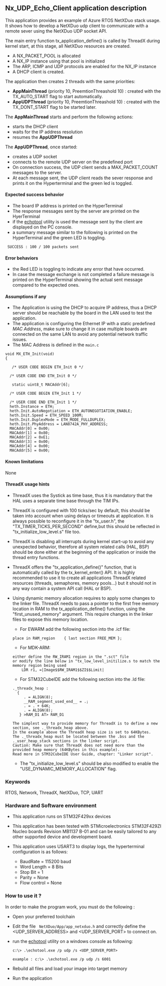 
## <b>Nx_UDP_Echo_Client application description</b>

This application provides an example of Azure RTOS NetXDuo stack usage. 
It shows how to develop a NetXDuo udp client to communicate with a remote sever using the NetXDuo UDP socket API.

The main entry function tx_application_define() is called by ThreadX during kernel start, at this stage, all NetXDuo resources are created.

 + A NX_PACKET_POOL is allocated 
 + A NX_IP instance using that pool is initialized 
 + The ARP, ICMP and UDP protocols are enabled for the NX_IP instance 
 + A DHCP client is created.
 
The application then creates 2 threads with the same priorities:

 + **AppMainThread** (priority 10, PreemtionThreashold 10) : created with the TX_AUTO_START flag to start automatically. 
 + **AppUDPThread** (priority 10, PreemtionThreashold 10) : created with the TX_DONT_START flag to be started later.
 
The **AppMainThread** starts and perform the following actions:

  + starts the DHCP client  
  + waits for the IP address resolution  
  + resumes the **AppUDPThread**

The **AppUDPThread**, once started:

  + creates a UDP socket  
  + connects to the remote UDP server on the predefined port  
  + On connection success, the UDP client sends a MAX_PACKET_COUNT messages to the server.  
  + At each message sent, the UDP client reads the sever response and prints it on the Hyperterminal and the green led is toggled.
  
#### <b>Expected success behavior</b>

 + The board IP address is printed on the HyperTerminal
 + The response messages sent by the server are printed on the HyerTerminal
 + if the [echotool](https://github.com/PavelBansky/EchoTool/releases/tag/v1.5.0.0) utility is used the message sent by the client are displayed on the PC console.
 + a summary message similar to the following is printed on the HyperTerminal and the green LED is toggling.
 ```
  SUCCESS : 100 / 100 packets sent
```

#### <b>Error behaviors</b>

+ the Red LED is toggling to indicate any error that have occurred.
+ In case the message exchange is not completed a failure message is printed on the HyperTerminal showing the actual sent message compared to the expected ones.

#### <b>Assumptions if any</b>

- The Application is using the DHCP to acquire IP address, thus a DHCP server should be reachable by the board in the LAN used to test the application.
- The application is configuring the Ethernet IP with a static predefined <i>MAC Address</i>, make sure to change it in case multiple boards are connected on the 
same LAN to avoid any potential network traffic issues.
- The MAC Address is defined in the `main.c`

```
void MX_ETH_Init(void)
{

   /* USER CODE BEGIN ETH_Init 0 */

  /* USER CODE END ETH_Init 0 */

   static uint8_t MACAddr[6];

  /* USER CODE BEGIN ETH_Init 1 */

  /* USER CODE END ETH_Init 1 */
  heth.Instance = ETH;
  heth.Init.AutoNegotiation = ETH_AUTONEGOTIATION_ENABLE;
  heth.Init.Speed = ETH_SPEED_100M;
  heth.Init.DuplexMode = ETH_MODE_FULLDUPLEX;
  heth.Init.PhyAddress = LAN8742A_PHY_ADDRESS;
  MACAddr[0] = 0x00;
  MACAddr[1] = 0x80;
  MACAddr[2] = 0xE1;
  MACAddr[3] = 0x00;
  MACAddr[4] = 0x00;
  MACAddr[5] = 0x00;
```
#### <b>Known limitations</b>
None

#### <b>ThreadX usage hints</b>

 - ThreadX uses the Systick as time base, thus it is mandatory that the HAL uses a separate time base through the TIM IPs.
 - ThreadX is configured with 100 ticks/sec by default, this should be taken into account when using delays or timeouts at application. It is always possible to reconfigure it in the "tx_user.h", the "TX_TIMER_TICKS_PER_SECOND" define,but this should be reflected in "tx_initialize_low_level.s" file too.
 - ThreadX is disabling all interrupts during kernel start-up to avoid any unexpected behavior, therefore all system related calls (HAL, BSP) should be done either at the beginning of the application or inside the thread entry functions.
 - ThreadX offers the "tx_application_define()" function, that is automatically called by the tx_kernel_enter() API.
   It is highly recommended to use it to create all applications ThreadX related resources (threads, semaphores, memory pools...)  but it should not in any way contain a system API call (HAL or BSP).
 - Using dynamic memory allocation requires to apply some changes to the linker file.
   ThreadX needs to pass a pointer to the first free memory location in RAM to the tx_application_define() function,
   using the "first_unused_memory" argument.
   This require changes in the linker files to expose this memory location.
    + For EWARM add the following section into the .icf file:
     ```
	 place in RAM_region    { last section FREE_MEM };
	 ```
    + For MDK-ARM:
	```
    either define the RW_IRAM1 region in the ".sct" file
    or modify the line below in "tx_low_level_initilize.s to match the memory region being used
        LDR r1, =|Image$$RW_IRAM1$$ZI$$Limit|
	```
    + For STM32CubeIDE add the following section into the .ld file:
	``` 
    ._threadx_heap :
      {
         . = ALIGN(8);
         __RAM_segment_used_end__ = .;
         . = . + 64K;
         . = ALIGN(8);
       } >RAM_D1 AT> RAM_D1
	``` 
	
       The simplest way to provide memory for ThreadX is to define a new section, see ._threadx_heap above.
       In the example above the ThreadX heap size is set to 64KBytes.
       The ._threadx_heap must be located between the .bss and the ._user_heap_stack sections in the linker script.	 
       Caution: Make sure that ThreadX does not need more than the provided heap memory (64KBytes in this example).	 
       Read more in STM32CubeIDE User Guide, chapter: "Linker script".
	  
    + The "tx_initialize_low_level.s" should be also modified to enable the "USE_DYNAMIC_MEMORY_ALLOCATION" flag.
         
### <b>Keywords</b>

RTOS, Network, ThreadX, NetXDuo, TCP, UART

### <b>Hardware and Software environment</b>

  - This application runs on STM32F429xx devices
  - This application has been tested with STMicroelectronics STM32F429ZI Nucleo boards Revision MB1137 B-01
    and can be easily tailored to any other supported device and development board.

  - This application uses USART3 to display logs, the hyperterminal configuration is as follows:
      - BaudRate = 115200 baud
      - Word Length = 8 Bits
      - Stop Bit = 1
      - Parity = None
      - Flow control = None

### <b>How to use it ?</b>

In order to make the program work, you must do the following :

 - Open your preferred toolchain
 - Edit the file <code> NetXDuo/App/app_netxduo.h</code> and correctly define the <UDP_SERVER_ADDRESS> and <UDP_SERVER_PORT> to connect on.
 - run the [echotool](https://github.com/PavelBansky/EchoTool/releases/tag/v1.5.0.0) utility    on a windows console as following:
   
       c:\> .\echotool.exe /p udp /s <UDP_SERVER_PORT> 
           
       example : c:\> .\echotool.exe /p udp /s 6001 
   
 - Rebuild all files and load your image into target memory
 - Run the application 
